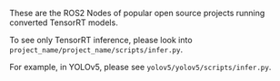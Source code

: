 These are the ROS2 Nodes of popular open source projects running converted TensorRT models.

To see only TensorRT inference, please look into `project_name/project_name/scripts/infer.py`.

For example, in YOLOv5, please see `yolov5/yolov5/scripts/infer.py`.